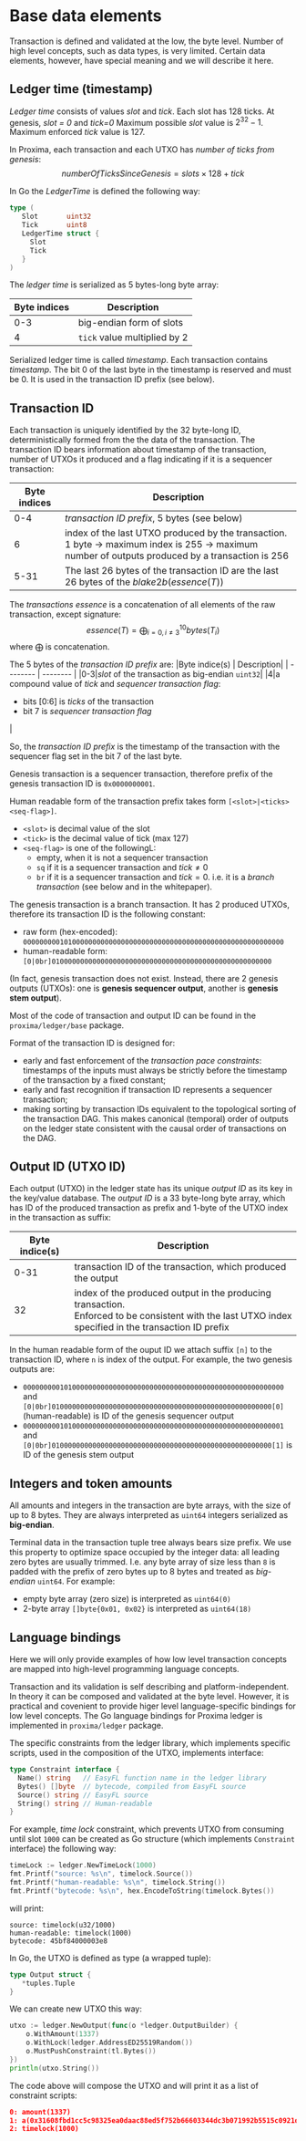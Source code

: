 # Base data elements

Transaction is defined and validated at the low, the byte level. Number of high level concepts, such as data types, is very limited. Certain data elements, however, have special meaning and we will describe it here.

## Ledger time (timestamp)
*Ledger time* consists of values *slot* and *tick*. Each slot has 128 ticks.
At genesis, *slot = 0* and *tick=0*
Maximum possible *slot* value is $2^{32}-1$.
Maximum enforced *tick* value is 127.

In Proxima, each transaction and each UTXO has *number of ticks from genesis*:
$$
numberOfTicksSinceGenesis = slots \times 128 + tick
$$

In Go the *LedgerTime* is defined the following way:
```go
type (
   Slot       uint32
   Tick       uint8
   LedgerTime struct {
     Slot
     Tick
   }
)
```

The *ledger time* is serialized as 5 bytes-long byte array:

|Byte indices | Description|
| -------- | -------- |
|0-3|big-endian form of slots|
|4|`tick` value multiplied by 2|

Serialized ledger time is called *timestamp*. Each transaction contains *timestamp*. The bit 0 of the last byte in the timestamp is reserved and must be 0. It is used in the transaction ID prefix (see below).

## Transaction ID
Each transaction is uniquely identified by the 32 byte-long ID, deterministically formed from the the data of the transaction. The transaction ID bears information about timestamp of the transaction, number of UTXOs it produced and a flag indicating if it is a sequencer transaction:

|Byte indices | Description|
| -------- | -------- |
|0-4|*transaction ID prefix*, 5 bytes (see below)|
|6|index of the last UTXO produced by the transaction.<br>1 byte -> maximum index is 255 -> maximum number of outputs produced by a transaction is 256 |
|5-31|The last 26 bytes of the transaction ID are the last 26 bytes of the  $blake2b(essence(T))$|

The *transactions essence* is a concatenation of all elements of the raw transaction, except signature:
$$
essence(T) = \bigoplus_{i=0, i\ne 3}^{10} bytes(T_i)
$$
where $\bigoplus$ is concatenation.

The 5 bytes of the *transaction ID prefix* are:
|Byte indice(s) | Description|
| -------- | -------- |
|0-3|*slot* of the transaction as big-endian `uint32`|
|4|a compound value of *tick* and *sequencer transaction flag*:<ul><li>bits [0:6] is *ticks* of the transaction</li><li>bit 7 is *sequencer transaction flag*</li></ul> |

So, the *transaction ID prefix* is the timestamp of the transaction with the sequencer flag set in the bit 7 of the last byte.

Genesis transaction is a sequencer transaction, therefore prefix of the genesis transaction ID is `0x0000000001`.

Human readable form of the transaction prefix takes form `[<slot>|<ticks><seq-flag>]`.
* `<slot>` is decimal value of the slot
* `<tick>` is the decimal value of tick (max 127)
* `<seq-flag>` is one of the followingL:
    * empty, when it is not a sequencer transaction
    * `sq` if it is a sequencer transaction and $tick\ne0$
    * `br` if it is a sequencer transaction and $tick= 0$. i.e. it is a *branch transaction* (see below and in the whitepaper).

The genesis transaction is a branch transaction. It has 2 produced UTXOs, therefore its transaction ID is the following constant:
* raw form (hex-encoded): `0000000001010000000000000000000000000000000000000000000000000000`
* human-readable form: `[0|0br]010000000000000000000000000000000000000000000000000000`

(In fact, genesis transaction does not exist. Instead, there are 2 genesis outputs (UTXOs): one is **genesis sequencer output**, another is **genesis stem output**).

Most of the code of transaction and output ID can be found in the `proxima/ledger/base` package.

Format of the transaction ID is designed for:
- early and fast enforcement of the *transaction pace constraints*: timestamps of the inputs must always be strictly before the timestamp of the transaction by a fixed constant;
- early and fast recognition if transaction ID represents a sequencer transaction;
- making sorting by transaction IDs equivalent to the topological sorting of the transaction DAG. This makes canonical (temporal) order of outputs on the ledger state consistent with the causal order of transactions on the DAG.

## Output ID (UTXO ID)
Each output (UTXO) in the ledger state has its unique *output ID* as its key in the key/value database. The *output ID* is a 33 byte-long byte array, which has ID of the produced transaction as prefix and 1-byte of the UTXO index in the transaction as suffix:

|Byte indice(s) | Description|
| -------- | -------- |
|0-31|transaction ID of the transaction, which produced the output|
|32|index of the produced output in the producing transaction.<br>Enforced to be consistent with the last UTXO index specified in the transaction ID prefix|

In the human readable form of the ouput ID we attach suffix `[n]` to the transaction ID, where `n` is index of the output. For example, the two genesis outputs are:
- `0000000001010000000000000000000000000000000000000000000000000000` and `[0|0br]010000000000000000000000000000000000000000000000000000[0]` (human-readable) is ID of the genesis sequencer output
-  `0000000001010000000000000000000000000000000000000000000000000001` and `[0|0br]010000000000000000000000000000000000000000000000000000[1]` is ID of the genesis stem output

## Integers and token amounts
All amounts and integers in the transaction are byte arrays, with the size of up to 8 bytes. They are always interpreted as `uint64` integers serialized as **big-endian**.

Terminal data in the transaction tuple tree always bears size prefix. We use this property to optimize space occupied by the integer data: all leading zero bytes are usually trimmed. I.e. any byte array of size less than `8` is padded with the prefix of zero bytes up to 8 bytes and treated as *big-endian* `uint64`.
For example:
* empty byte array (zero size) is interpreted as `uint64(0)`
* 2-byte array `[]byte{0x01, 0x02}` is interpreted as `uint64(18)`

## Language bindings
Here we will only provide examples of how low level transaction concepts are mapped into high-level programming language concepts.

Transaction and its validation is self describing and platform-independent. In theory it can be composed and validated at the byte level. However, it is practical and covenient to provide higer level language-specific bindings for low level concepts. The Go language bindings for Proxima ledger is implemented in `proxima/ledger` package.

The specific constraints from the ledger library, which implements specific scripts, used in the composition of the UTXO, implements interface:
```go
type Constraint interface {
  Name() string   // EasyFL function name in the ledger library
  Bytes() []byte  // bytecode, compiled from EasyFL source
  Source() string // EasyFL source
  String() string // Human-readable
}
```

For example, *time lock* constraint, which prevents UTXO from consuming until slot `1000` can be created as Go structure (which implements `Constraint` interface) the following way:
```go
timeLock := ledger.NewTimeLock(1000)
fmt.Printf("source: %s\n", timelock.Source())
fmt.Printf("human-readable: %s\n", timelock.String())
fmt.Printf("bytecode: %s\n", hex.EncodeToString(timelock.Bytes())
```
will print:
```
source: timelock(u32/1000)
human-readable: timelock(1000)
bytecode: 45bf84000003e8
```

In Go, the UTXO is defined as type (a wrapped tuple):
```go
type Output struct {
   *tuples.Tuple
}
```

We can create new UTXO this way:
```go
utxo := ledger.NewOutput(func(o *ledger.OutputBuilder) {
	o.WithAmount(1337)
	o.WithLock(ledger.AddressED25519Random())
	o.MustPushConstraint(tl.Bytes())
})
println(utxo.String())
```
The code above will compose the UTXO and will print it as a list of constraint scripts:
```json
0: amount(1337)
1: a(0x31608fbd1cc5c98325ea0daac88ed5f752b66603344dc3b071992b5515c0921d)
2: timelock(1000)
```

